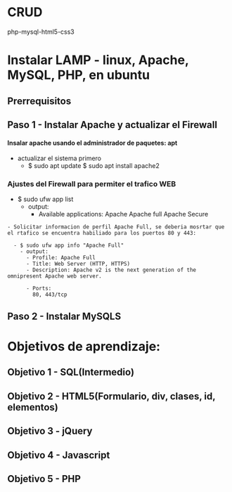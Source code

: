 # CRUD
php-mysql-html5-css3

# Instalar LAMP - linux, Apache, MySQL, PHP, en ubuntu 

## Prerrequisitos

## Paso 1 - Instalar Apache y actualizar el Firewall
   
   #### Insalar apache usando el administrador de paquetes: apt

   - actualizar el sistema primero
     - $ sudo apt update
       $ sudo apt install apache2

   ### Ajustes del Firewall para permiter el trafico WEB
   
   - $ sudo ufw app list
     - output:
       - Available applications:
            Apache
            Apache full
            Apache Secure
    
    - Solicitar informacion de perfil Apache Full, se deberia mosrtar que el rtafico se encuentra habiliado para los puertos 80 y 443:
     
      - $ sudo ufw app info "Apache Full"
        - output:
          - Profile: Apache Full
          - Title: Web Server (HTTP, HTTPS)
          - Description: Apache v2 is the next generation of the omnipresent Apache web server.

          - Ports:
            80, 443/tcp


## Paso 2 - Instalar MySQLS

# Objetivos de aprendizaje:
  
  ## Objetivo 1 - SQL(Intermedio)
  ## Objetivo 2 - HTML5(Formulario, div, clases, id, elementos)
  ## Objetivo 3 - jQuery
  ## Objetivo 4 - Javascript
  ## Objetivo 5 - PHP